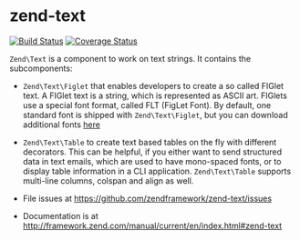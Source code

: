 # zend-text

[![Build Status](https://secure.travis-ci.org/zendframework/zend-text.svg?branch=master)](https://secure.travis-ci.org/zendframework/zend-text)
[![Coverage Status](https://coveralls.io/repos/zendframework/zend-text/badge.svg?branch=master)](https://coveralls.io/r/zendframework/zend-text?branch=master)

`Zend\Text` is a component to work on text strings. It contains the subcomponents:

- `Zend\Text\Figlet` that enables developers to create a so called FIGlet text.
  A FIGlet text is a string, which is represented as ASCII art. FIGlets use a
  special font format, called FLT (FigLet Font). By default, one standard font is
  shipped with `Zend\Text\Figlet`, but you can download additional fonts [here]( http://www.figlet.org)
- `Zend\Text\Table` to create text based tables on the fly with different
  decorators. This can be helpful, if you either want to send structured data in
  text emails, which are used to have mono-spaced fonts, or to display table
  information in a CLI application. `Zend\Text\Table` supports multi-line
  columns, colspan and align as well.


- File issues at https://github.com/zendframework/zend-text/issues
- Documentation is at http://framework.zend.com/manual/current/en/index.html#zend-text
